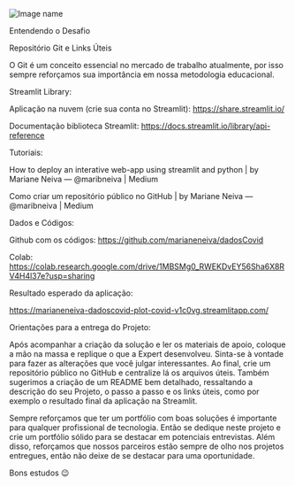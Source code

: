 ![Image name](https://hermes.dio.me/lab_projects/822df8cc-de36-4ade-8d1e-23ccab371316.png)

Entendendo o Desafio
 
Repositório Git e Links Úteis 

O Git é um conceito essencial no mercado de trabalho atualmente, por isso sempre reforçamos sua importância em nossa metodologia educacional.  

 

Streamlit Library: 

Aplicação na nuvem (crie sua conta no Streamlit): https://share.streamlit.io/ 

Documentação biblioteca Streamlit: https://docs.streamlit.io/library/api-reference 

 

Tutoriais: 

How to deploy an interative web-app using streamlit and python | by Mariane Neiva — @maribneiva | Medium 

Como criar um repositório público no GitHub | by Mariane Neiva — @maribneiva | Medium 

 

Dados e Códigos: 

Github com os códigos: https://github.com/marianeneiva/dadosCovid 

Colab: https://colab.research.google.com/drive/1MBSMg0_RWEKDvEY56Sha6X8RV4H4l37e?usp=sharing 

 

Resultado esperado da aplicação:  

https://marianeneiva-dadoscovid-plot-covid-v1c0vg.streamlitapp.com/ 

  

Orientações para a entrega do Projeto: 

Após acompanhar a criação da solução e ler os materiais de apoio, coloque a mão na massa e replique o que a Expert desenvolveu. Sinta-se à vontade para fazer as alterações que você julgar interessantes. Ao final, crie um repositório público no GitHub e centralize lá os arquivos úteis. Também sugerimos a criação de um README bem detalhado, ressaltando a descrição do seu Projeto, o passo a passo e os links úteis, como por exemplo o resultado final da aplicação na Streamlit. 

Sempre reforçamos que ter um portfólio com boas soluções é importante para qualquer profissional de tecnologia. Então se dedique neste projeto e crie um portfólio sólido para se destacar em potenciais entrevistas. Além disso, reforçamos que nossos parceiros estão sempre de olho nos projetos entregues, então não deixe de se destacar para uma oportunidade. 

 

Bons estudos 😉 
